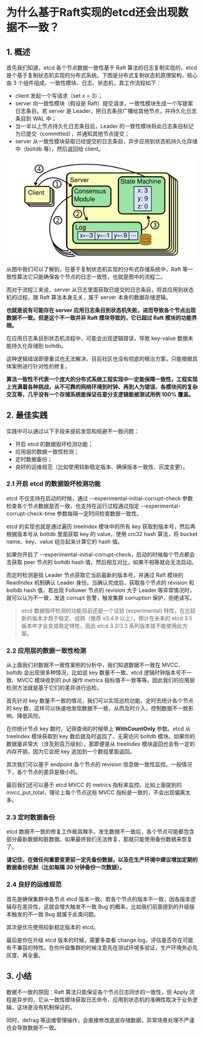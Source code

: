 # 为什么基于Raft实现的etcd还会出现数据不一致？

## 1. 概述

首先我们知道，etcd 各个节点数据一致性基于 Raft 算法的日志复制实现的，etcd 是个基于复制状态机实现的分布式系统。下图是分布式复制状态机原理架构，核心由 3 个组件组成，一致性模块、日志、状态机，其工作流程如下：

* client 发起一个写请求（set x = 3）；
* server 向一致性模块（假设是 Raft）提交请求，一致性模块生成一个写提案日志条目。若 server 是 Leader，把日志条目广播给其他节点，并持久化日志条目到 WAL 中；
* 当一半以上节点持久化日志条目后，Leader 的一致性模块将此日志条目标记为已提交（committed），并通知其他节点提交；
* server 从一致性模块获取已经提交的日志条目，异步应用到状态机持久化存储中（boltdb 等），然后返回给 client。

![](assets/raft/etcd-raft-process.webp)

从图中我们可以了解到，在基于复制状态机实现的分布式存储系统中，Raft 等一致性算法它只能确保各个节点的日志一致性，也就是图中的流程二。

而对于流程三来说，server 从日志里面获取已提交的日志条目，将其应用到状态机的过程，跟 Raft 算法本身无关，属于 server 本身的数据存储逻辑。

**也就是说有可能存在 server 应用日志条目到状态机失败，进而导致各个节点出现数据不一致。但是这个不一致并非 Raft 模块导致的，它已超过 Raft 模块的功能界限。**

在应用日志条目到状态机流程中，可能会出现逻辑错误，导致 key-value 数据未能持久化存储到 boltdb。

这种逻辑错误即便重试也无法解决，目前社区也没有彻底的根治方案，只能根据具体案例进行针对性的修复。



**算法一致性不代表一个庞大的分布式系统工程实现中一定能保障一致性，工程实现上充满着各种挑战，从不可靠的网络环境到时钟、再到人为错误、各模块间的复杂交互等，几乎没有一个存储系统能保证任意分支逻辑能被测试用例 100% 覆盖。**



## 2. 最佳实践

实践中可以通过以下手段来提前发现和规避不一致问题：

* 开启 etcd 的数据毁坏检测功能；
* 应用层的数据一致性检测；
* 定时数据备份；
* 良好的运维规范（比如使用较新稳定版本、确保版本一致性、灰度变更）。



### 2.1 开启 etcd 的数据毁坏检测功能

etcd 不仅支持在启动的时候，通过 --experimental-initial-corrupt-check 参数检查各个节点数据是否一致，也支持在运行过程通过指定 --experimental-corrupt-check-time 参数每隔一定时间检查数据一致性。

etcd 的实现也就是通过遍历 treeIndex 模块中的所有 key 获取到版本号，然后再根据版本号从 boltdb 里面获取 key 的 value，使用 crc32 hash 算法，将 bucket name、key、value 组合起来计算它的 hash 值。

如果你开启了 --experimental-initial-corrupt-check，启动的时候每个节点都会去获取 peer 节点的 boltdb hash 值，然后相互对比，如果不相等就会无法启动。

而定时检测是指 Leader 节点获取它当前最新的版本号，并通过 Raft 模块的 ReadIndex 机制确认 Leader 身份。当确认完成后，获取各个节点的 revision 和 boltdb hash 值，若出现 Follower 节点的 revision 大于 Leader 等异常情况时，就可以认为不一致，发送 corrupt 告警，触发集群 corruption 保护，拒绝读写。

> etcd 数据毁坏检测的功能目前还是一个试验 (experimental) 特性，在比较新的版本才趋于稳定、成熟（推荐 v3.4.9 以上），预计在未来的 etcd 3.5 版本中才会变成稳定特性，因此 etcd 3.2/3.3 系列版本就不能使用此方案。



### 2.2 应用层的数据一致性检测

从上面我们对数据不一致性案例的分析中，我们知道数据不一致在 MVCC、boltdb 会出现很多种情况，比如说 key 数量不一致、etcd 逻辑时钟版本号不一致、MVCC 模块收到的 put 操作 metrics 指标值不一致等等。因此我们的应用层检测方法就是基于它们的差异进行巡检。

首先针对 key 数量不一致的情况，我们可以实现巡检功能，定时去统计各个节点的 key 数，这样可以快速地发现数据不一致，从而及时介入，控制数据不一致影响，降低风险。

在你统计节点 key 数时，记得查询的时候带上 **WithCountOnly** 参数。etcd 从 treeIndex 模块获取到 key 数后就及时返回了，无需访问 boltdb 模块。如果你的数据量非常大（涉及到百万级别），那即便是从 treeIndex 模块返回也会有一定的内存开销，因为它会把 key 追加到一个数组里面返回。

其次我们可以基于 endpoint 各个节点的 revision 信息做一致性监控。一般情况下，各个节点的差异是极小的。

最后我们还可以基于 etcd MVCC 的 metrics 指标来监控。比如上面提到的 mvcc_put_total，理论上每个节点这些 MVCC 指标是一致的，不会出现偏离太多。



### 2.3 定时数据备份

etcd 数据不一致的修复工作极其棘手。发生数据不一致后，各个节点可能都包含部分最新数据和脏数据。如果最终我们无法修复，那就只能使用备份数据来恢复了。

**请记住，在做任何重要变更前一定先备份数据，以及在生产环境中建议增加定期的数据备份机制（比如每隔 30 分钟备份一次数据）。**





### 2.4 良好的运维规范

首先是确保集群中各节点 etcd 版本一致。若各个节点的版本不一致，因各版本逻辑存在差异性，这就会增大触发不一致 Bug 的概率。比如我们前面提到的升级版本触发的不一致 Bug 就属于此类问题。

其次是优先使用较新稳定版本的 etcd。

最后是你在升级 etcd 版本的时候，需要多查看 change log，评估是否存在可能有不兼容的特性。在你升级集群的时候注意先在测试环境多验证，生产环境务必先灰度、再全量。





## 3. 小结

数据不一致的原因：Raft 算法只能保证各个节点日志同步的一致性，但 Apply 流程是异步的，它从一致性模块获取日志命令，应用到状态机的准确性取决于业务逻辑，这块是没有机制保证的。

同时，defrag 等运维管理操作，会直接修改底层存储数据，异常场景处理不严谨也会导致数据不一致。